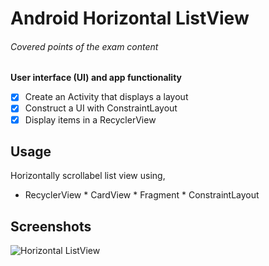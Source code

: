 # Android Horizontal ListView 

###### Covered points of the exam content 

**User interface (UI) and app functionality**
- [x] Create an Activity that displays a layout
- [x] Construct a UI with ConstraintLayout
- [x] Display items in a RecyclerView

## Usage
Horizontally scrollabel list view using,
* RecyclerView * CardView * Fragment * ConstraintLayout


## Screenshots
![Horizontal ListView](https://mir-s3-cdn-cf.behance.net/project_modules/fs/77d4cb68918033.5b6db8bd5bb60.jpg)





